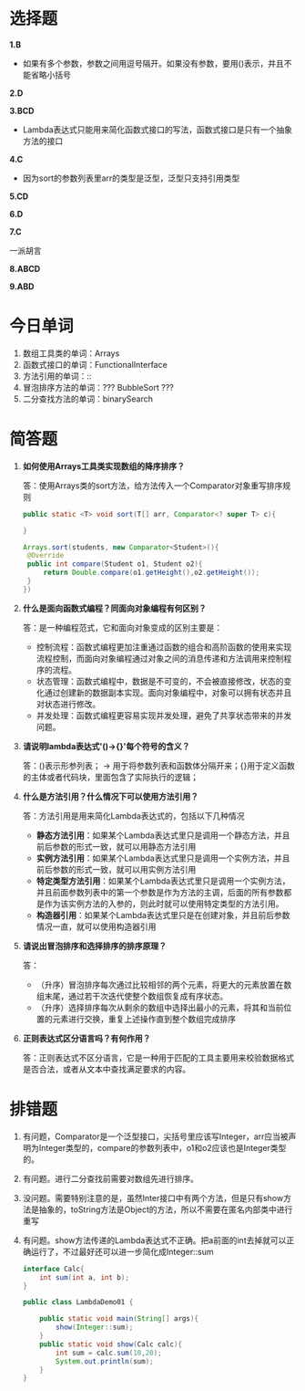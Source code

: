 # 选择题

**1.B**

+ 如果有多个参数，参数之间用逗号隔开。如果没有参数，要用()表示，并且不能省略小括号

**2.D**

**3.BCD**

+ Lambda表达式只能用来简化函数式接口的写法，函数式接口是只有一个抽象方法的接口

**4.C**

+ 因为sort的参数列表里arr的类型是泛型，泛型只支持引用类型

**5.CD**

**6.D**

**7.C**

一派胡言

**8.ABCD**

**9.ABD**

# 今日单词

1. 数组工具类的单词：Arrays
2. 函数式接口的单词：FunctionalInterface
3. 方法引用的单词：::
4. 冒泡排序方法的单词：??? BubbleSort ???
5. 二分查找方法的单词：binarySearch



# 简答题

1. **如何使用Arrays工具类实现数组的降序排序？**

   答：使用Arrays类的sort方法，给方法传入一个Comparator对象重写排序规则

   ```Java
   public static <T> void sort(T[] arr, Comparator<? super T> c){
   
   }
   
   Arrays.sort(students, new Comparator<Student>(){
   	@Override
   	public int compare(Student o1, Student o2){
   		return Double.compare(o1.getHeight(),o2.getHeight());
   	}
   })
   ```

   

2. **什么是面向函数式编程？同面向对象编程有何区别？**

   答：是一种编程范式，它和面向对象变成的区别主要是：

   + 控制流程：函数式编程更加注重通过函数的组合和高阶函数的使用来实现流程控制，而面向对象编程通过对象之间的消息传递和方法调用来控制程序的流程。
   + 状态管理：函数式编程中，数据是不可变的，不会被直接修改，状态的变化通过创建新的数据副本实现。面向对象编程中，对象可以拥有状态并且对状态进行修改。
   + 并发处理：函数式编程更容易实现并发处理，避免了共享状态带来的并发问题。

   

3. **请说明lambda表达式'()->{}'每个符号的含义？**

   答：()表示形参列表； -> 用于将参数列表和函数体分隔开来；{}用于定义函数的主体或者代码块，里面包含了实际执行的逻辑；

   

4. **什么是方法引用？什么情况下可以使用方法引用？**

   答：方法引用是用来简化Lambda表达式的，包括以下几种情况

   + **静态方法引用**：如果某个Lambda表达式里只是调用一个静态方法，并且前后参数的形式一致，就可以用静态方法引用
   + **实例方法引用**：如果某个Lambda表达式里只是调用一个实例方法，并且前后参数的形式一致，就可以用实例方法引用
   + **特定类型方法引用**：如果某个Lambda表达式里只是调用一个实例方法，并且前面参数列表中的第一个参数是作为方法的主调，后面的所有参数都是作为该实例方法的入参的，则此时就可以使用特定类型的方法引用。
   + **构造器引用**：如果某个Lambda表达式里只是在创建对象，并且前后参数情况一直，就可以使用构造器引用

   

5. **请说出冒泡排序和选择排序的排序原理？**

   答：

   + （升序）冒泡排序每次通过比较相邻的两个元素，将更大的元素放置在数组末尾，通过若干次迭代使整个数组恢复成有序状态。
   + （升序）选择排序每次从剩余的数组中选择出最小的元素，将其和当前位置的元素进行交换，重复上述操作直到整个数组完成排序

   

6. **正则表达式区分语言吗？有何作用？**

   答：正则表达式不区分语言，它是一种用于匹配的工具主要用来校验数据格式是否合法，或者从文本中查找满足要求的内容。

   

# 排错题

1. 有问题，Comparator是一个泛型接口，尖括号里应该写Integer，arr应当被声明为Integer类型的，compare的参数列表中，o1和o2应该也是Integer类型的。

2. 有问题。进行二分查找前需要对数组先进行排序。

3. 没问题。需要特别注意的是，虽然Inter接口中有两个方法，但是只有show方法是抽象的，toString方法是Object的方法，所以不需要在匿名内部类中进行重写

4. 有问题。show方法传递的Lambda表达式不正确。把a前面的int去掉就可以正确运行了，不过最好还可以进一步简化成Integer::sum

   ```java
   interface Calc{
       int sum(int a, int b);
   }
   
   public class LambdaDemo01 {
   
       public static void main(String[] args){
           show(Integer::sum);
       }
       public static void show(Calc calc){
           int sum = calc.sum(10,20);
           System.out.println(sum);
       }
   }
   ```

   

